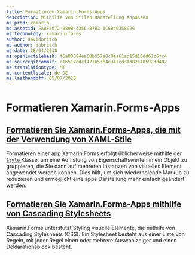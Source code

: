```yaml
---
title: Formatieren Xamarin.Forms-Apps
description: Mithilfe von Stilen Darstellung anpassen
ms.prod: xamarin
ms.assetid: EABF5072-B89B-4356-B7B3-1C6B40358926
ms.technology: xamarin-forms
author: davidbritch
ms.author: dabritch
ms.date: 28/04/2018
ms.openlocfilehash: f6a80084ea68bb57a0c8aa61ad15d16dd67c6fc4
ms.sourcegitcommit: e16517edcf471b53b4e347cd3fd82e485923d482
ms.translationtype: MT
ms.contentlocale: de-DE
ms.lasthandoff: 05/07/2018
---
```

# <a name="styling-xamarinforms-apps"></a>Formatieren Xamarin.Forms-Apps

## <a name="styling-xamarinforms-apps-using-xaml-stylesxamlindexmd"></a>[Formatieren Sie Xamarin.Forms-Apps, die mit der Verwendung von XAML-Stile](xaml/index.md)

Formatieren einer app Xamarin.Forms erfolgt üblicherweise mithilfe der [ `Style` ](https://developer.xamarin.com/api/type/Xamarin.Forms.Style/) Klasse, um eine Auflistung von Eigenschaftswerten in ein Objekt zu gruppieren, die Sie dann auf mehreren Instanzen von visuelles Element angewendet werden können. Dies hilft, um sich wiederholende Markup zu reduzieren und ermöglicht eine apps Darstellung mehr einfach geändert werden.

## <a name="styling-xamarinforms-apps-using-cascading-style-sheetscssindexmd"></a>[Formatieren Sie Xamarin.Forms-Apps mithilfe von Cascading Stylesheets](css/index.md)

Xamarin.Forms unterstützt Styling visuelle Elemente, die mithilfe von Cascading Stylesheets (CSS). Ein Stylesheet besteht aus einer Liste von Regeln, mit jeder Regel einen oder mehrere Auswahlzeiger und einen Deklarationsblock besteht.
